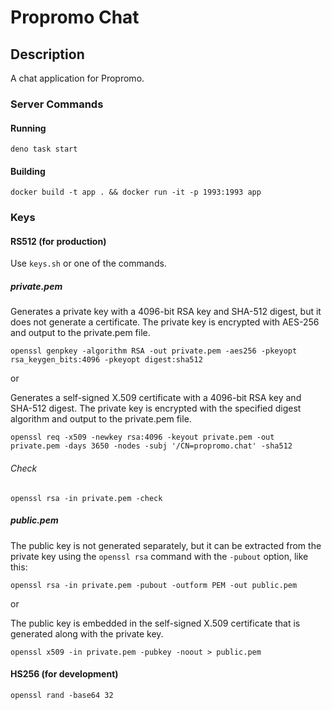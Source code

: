 # Propromo Chat

## Description

A chat application for Propromo.

### Server Commands

#### Running

```
deno task start
```

#### Building

```
docker build -t app . && docker run -it -p 1993:1993 app
```

### Keys

#### RS512 (for production)

Use `keys.sh` or one of the commands.

##### private.pem

Generates a private key with a 4096-bit RSA key and SHA-512 digest, but it does not generate a certificate. The private key is encrypted with AES-256 and output to the private.pem file.

```
openssl genpkey -algorithm RSA -out private.pem -aes256 -pkeyopt rsa_keygen_bits:4096 -pkeyopt digest:sha512
```

or

Generates a self-signed X.509 certificate with a 4096-bit RSA key and SHA-512 digest. The private key is encrypted with the specified digest algorithm and output to the private.pem file.

```
openssl req -x509 -newkey rsa:4096 -keyout private.pem -out private.pem -days 3650 -nodes -subj '/CN=propromo.chat' -sha512
```

###### Check

```
openssl rsa -in private.pem -check
```

##### public.pem

The public key is not generated separately, but it can be extracted from the private key using the `openssl rsa` command with the `-pubout` option, like this:

```
openssl rsa -in private.pem -pubout -outform PEM -out public.pem
```

or

The public key is embedded in the self-signed X.509 certificate that is generated along with the private key.

```
openssl x509 -in private.pem -pubkey -noout > public.pem
```

#### HS256 (for development)

```
openssl rand -base64 32
```
